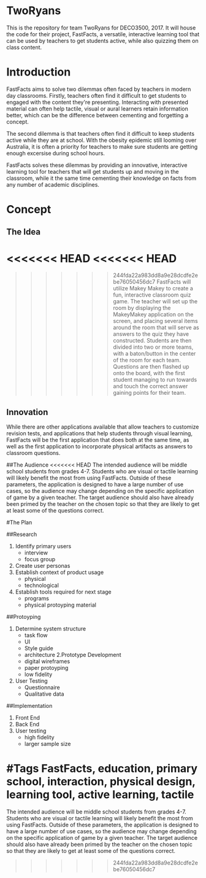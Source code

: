 # TwoRyans
This is the repository for team TwoRyans for DECO3500, 2017. It will house the code for their project, FastFacts, a versatile, interactive learning tool that can be used by teachers to get students active, while also quizzing them on class content.

# Introduction  
FastFacts aims to solve two dilemmas often faced by teachers in modern day classrooms. Firstly, teachers often find it difficult to get students to engaged with the content they're presenting. Interacting with presented material can often help tactile, visual or aural learners retain information better, which can be the difference between cementing and forgetting a concept.

The second dilemma is that teachers often find it difficult to keep students active while they are at school. With the obesity epidemic still looming over Australia, it is often a priority for teachers to make sure students are getting enough excersise during school hours.

FastFacts solves these dilemmas by providing an innovative, interactive learning tool for teachers that will get students up and moving in the classroom, while it the same time cementing their knowledge on facts from any number of academic disciplines.

# Concept
## The Idea
<<<<<<< HEAD
<<<<<<< HEAD
=======
>>>>>>> 244fda22a983dd8a9e28dcdfe2ebe76050456dc7
FastFacts will utilize Makey Makey to create a fun, interactive classroom quiz game. The teacher will set up the room by displaying the MakeyMakey application on the screen, and placing several items around the room that will serve as answers to the quiz they have constructed. Students are then divided into two or more teams, with a baton/button in the center of the room for each team. Questions are then flashed up onto the board, with the first student managing to run towards and touch the correct answer gaining points for their team.

## Innovation
While there are other applications available that allow teachers to customize revision tests, and applications that help students through visual learning, FastFacts will be the first application that does both at the same time, as well as the first application to incorporate physical artifacts as answers to classroom questions.

##The Audience
<<<<<<< HEAD
The intended audience will be middle school students from grades 4-7. Students who are visual or tactile learning will likely benefit the most from using FastFacts. Outside of these parameters, the application is designed to have a large number of use cases, so the audience may change depending on the specific application of game by a given teacher. The target audience should also have already been primed by the teacher on the chosen topic so that they are likely to get at least some of the questions correct.

#The Plan

##Research
1. Identify primary users
    - interview
    - focus group
2. Create user personas
3. Establish context of product usage
    - physical
    - technological
4. Establish tools required for next stage
    - programs
    - physical protoyping material

##Protoyping
1. Determine system structure
    - task flow
    - UI
    - Style guide
    - architecture
2.Prototype Development
    - digital wireframes
    - paper protoyping
    - low fidelity
2. User Testing
    - Questionnaire
    - Qualitative data

##Implementation
1. Front End
2. Back End
3. User testing
    - high fidelity
    - larger sample size

#Tags
FastFacts, education, primary school, interaction, physical design, learning tool, active learning, tactile
=======
The intended audience will be middle school students from grades 4-7. Students who are visual or tactile learning will likely benefit the most from using FastFacts. Outside of these parameters, the application is designed to have a large number of use cases, so the audience may change depending on the specific application of game by a given teacher. The target audience should also have already been primed by the teacher on the chosen topic so that they are likely to get at least some of the questions correct.
>>>>>>> 244fda22a983dd8a9e28dcdfe2ebe76050456dc7
